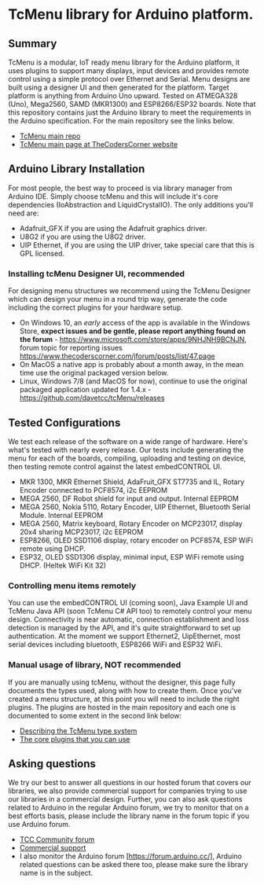 # TcMenu library for Arduino platform.

## Summary

TcMenu is a modular, IoT ready menu library for the Arduino platform, it uses plugins to support many displays, input devices and provides remote control using a simple protocol over Ethernet and Serial. Menu designs are built using a designer UI and then generated for the platform. Target platform is anything from Arduino Uno upward. Tested on ATMEGA328 (Uno), Mega2560, SAMD (MKR1300) and ESP8266/ESP32 boards. Note that this repository contains just the Arduino library to meet the requirements in the Arduino specification. For the main repository see the links below.

* [TcMenu main repo](https://github.com/davetcc/tcMenu)
* [TcMenu main page at TheCodersCorner website](https://www.thecoderscorner.com/products/arduino-libraries/tc-menu/)

## Arduino Library Installation

For most people, the best way to proceed is via library manager from Arduino IDE. Simply choose tcMenu and this will include it's core dependencies (IoAbstraction and LiquidCrystalIO). The only additions you'll need are:

* Adafruit_GFX if you are using the Adafruit graphics driver.
* U8G2 if you are using the U8G2 driver.
* UIP Ethernet, if you are using the UIP driver, take special care that this is GPL licensed.

### Installing tcMenu Designer UI, recommended

For designing menu structures we recommend using the TcMenu Designer which can design your menu in a round trip way, generate the code including the correct plugins for your hardware setup.

* On Windows 10, an *early* access of the app is available in the Windows Store, **expect issues and be gentle, please report anything found on the forum** - https://www.microsoft.com/store/apps/9NHJNH9BCNJN, forum topic for reporting issues https://www.thecoderscorner.com/jforum/posts/list/47.page
* On MacOS a native app is probably about a month away, in the mean time use the original packaged version below.
* Linux, Windows 7/8 (and MacOS for now), continue to use the original packaged application updated for 1.4.x - https://github.com/davetcc/tcMenu/releases

## Tested Configurations

We test each release of the software on a wide range of hardware. Here's what's tested with nearly every release. Our tests include generating the menu for each of the boards, compiling, uploading and testing on device, then testing remote control against the latest embedCONTROL UI.

* MKR 1300, MKR Ethernet Shield, AdaFruit_GFX ST7735 and IL, Rotary Encoder connected to PCF8574, i2c EEPROM
* MEGA 2560, DF Robot shield for input and output. Internal EEPROM
* MEGA 2560, Nokia 5110, Rotary Encoder, UIP Ethernet, Bluetooth Serial Module. Internal EEPROM
* MEGA 2560, Matrix keyboard, Rotary Encoder on MCP23017, display 20x4 sharing MCP23017, i2c EEPROM 
* ESP8266, OLED SSD1106 display, rotary encoder on PCF8574, ESP WiFi remote using DHCP.
* ESP32, OLED SSD1306 display, minimal input, ESP WiFi remote using DHCP. (Heltek WiFi Kit 32)

### Controlling menu items remotely

You can use the embedCONTROL UI (coming soon), Java Example UI and TcMenu Java API (soon TcMenu C# API too) to remotely control your menu design. Connectivity is near automatic, connection establishment and loss detection is managed by the API, and it's quite straightforward to set up authentication. At the moment we support Ethernet2, UipEthernet, most serial devices including bluetooth, ESP8266 WiFi and ESP32 WiFi.

### Manual usage of library, NOT recommended

If you are manually using tcMenu, without the designer, this page fully documents the types used, along with how to create them. Once you've created a menu structure, at this point you will need to include the right plugins. The plugins are hosted in the main repository and each one is documented to some extent in the second link below:

* [Describing the TcMenu type system](https://www.thecoderscorner.com/products/arduino-libraries/tc-menu/tcmenu-menu-item-types-tutorial/)
* [The core plugins that you can use](https://github.com/davetcc/tcMenu/tree/master/CoreXmlPlugins)

## Asking questions

We try our best to answer all questions in our hosted forum that covers our libraries, we also provide commercial support for companies trying to use our libraries in a commercial design. Further, you can also ask questions related to Arduino in the regular Arduino forum, we try to monitor that on a best efforts basis, please include the library name in the forum topic if you use Arduino forum.

* [TCC Community forum](https://www.thecoderscorner.com/jforum/)
* [Commercial support](https://www.thecoderscorner.com/jforum/)
* I also monitor the Arduino forum [https://forum.arduino.cc/], Arduino related questions can be asked there too, please make sure the library name is in the subject.
